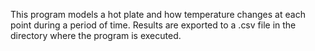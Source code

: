 This program models a hot plate and how temperature changes at each point during a period of time. Results are exported to a .csv file in the directory where the program is executed.